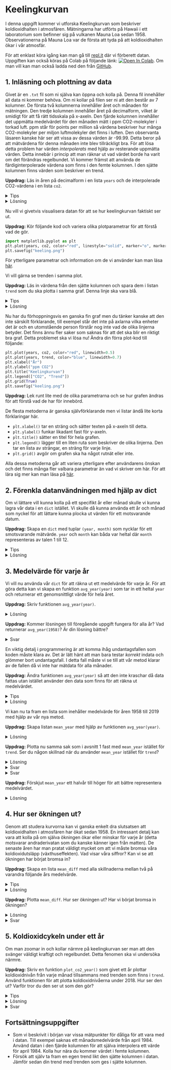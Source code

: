 # Keelingkurvan
I denna uppgift kommer vi utforska Keelingkurvan som beskriver koldioxidhalten i atmosfären. Mätningarna har utförts på Hawaii i ett laboratorium som befinner sig på vulkanen Mauna Loa sedan 1958. Observationerna på Mauna Loa var de första att tyda på att koldioxidhalten ökar i vår atmosfär.

För att enklast köra igång kan man gå till [repl.it](https://repl.it/@TeodorBucht1729/Keelingkurvan) där vi förberett datan. Uppgiften kan också köras på Colab på följande länk: [![Open In Colab](https://colab.research.google.com/assets/colab-badge.svg)](https://colab.research.google.com/github/lunduniversity/schoolprog-satellite/blob/master/exercises/co2/Keelingkurvan.ipynb). Om man vill kan man också ladda ned den från [GitHub](https://github.com/lunduniversity/schoolprog-satellite/tree/master/exercises/co2).

## 1. Inläsning och plottning av data
Givet är en `.txt` fil som ni själva kan öppna och kolla på. Denna fil innehåller all data ni kommer behöva. Om ni kollar på filen ser ni att den består av 7 kolumner. De första två kolumnerna innehåller året och månaden för mätningen. Den tredje kolumnen innehåller året på decimalform, vilket är smidigt för att få rätt tidsskala på x-axeln. Den fjärde kolumnen innehåller det uppmätta medelvärdet för den månaden mätt i ppm CO2-molekyler i torkad luft. ppm står för points per million så värdena beskriver hur många CO2-molekyler per miljon luftmolekyler det finns i luften. Den observanta läsaren kanske här ser att vissa av dessa värden är -99.99. Detta beror på att mätvärdena för denna månaden inte blev tillräckligt bra. För att lösa detta problem har värden *interpolerats* med hjälp av resterande uppmätta värden. Detta innebär i princip att man räknar ut vad värdet borde ha varit om det förändras regelbundet. Vi kommer främst att använda de färdiginterpolerade värdena som finns i den femte kolumnen. I den sjätte kolumnen finns värden som beskriver en trend.

**Uppdrag:** Läs in åren på decimalform i en lista `years` och de interpolerade CO2-värdena i en lista `co2`.

<details>
<summary markdown="span">
Tips
</summary>
<p>
Använd <code>with open("data.txt", "r") as f:</code> och <code>data=f.read()</code> för att få hela filen som en sträng. Används sedan <code>data.split("\n")</code> för att dela upp filen vid varje rad.
</p>
</details>

<details><summary markdown="span">Lösning</summary>
<p>
<pre><code>with open("data.txt", "r") as f:
    data=f.read()
data = data.split("\n")
years=[]
co2=[]
for line in data:
    splitted = line.split()
    years.append(float(splitted[2]))
    co2.append(float(splitted[4]))
</code></pre></p>
</details>

Nu vill vi givetvis visualisera datan för att se hur keelingkurvan faktiskt ser ut.

**Uppdrag:** Kör följande kod och variera olika plotparametrar för att förstå vad de gör.
```python
import matplotlib.pyplot as plt
plt.plot(years, co2, color="red", linestyle="solid", marker="o", markersize=1.5, linewidth=0.5)
plt.savefig("keeling.png")
```
För ytterligare parametrar och information om de vi använder kan man läsa [här](https://matplotlib.org/2.1.1/api/_as_gen/matplotlib.pyplot.plot.html).

Vi vill gärna se trenden i samma plot.

**Uppdrag:** Läs in värdena från den sjätte kolumnen och spara dem i listan `trend` som du ska plotta i samma graf. Denna linje ska vara blå.

<details>
<summary markdown="span">
Tips
</summary>
<p>
Skriv ytterligare en <code>plt.plot()</code> direkt efter den första fast med trenden för att få dem i samma figur.
</p>
</details>

<details><summary markdown="span">Lösning</summary>
<p>
<pre><code>with open("data.txt", "r") as f:
    data=f.read()
data = data.split("\n")
years=[]
co2=[]
trend=[]
for line in data:
    splitted = line.split()
    years.append(float(splitted[2]))
    co2.append(float(splitted[4]))
    trend.append(float(splitted[5]))
import matplotlib.pyplot as plt
plt.plot(years, co2, color="red", linewidth=0.5)
plt.plot(years, trend, color="blue", linewidth=0.7)
plt.savefig("keeling.png")
</code></pre></p>
</details>

Nu har du förhoppningsvis en ganska fin graf men du tänker kanske att den inte särskilt förklarande, till exempel står det inte på axlarna vilka enheter det är och en utomstående person förstår nog inte vad de olika linjerna betyder. Det finns ännu fler saker som saknas för att det ska blir en riktigt bra graf. Detta problemet ska vi lösa nu! Ändra din förra plot-kod till följande:
```python
plt.plot(years, co2, color="red", linewidth=0.5)
plt.plot(years, trend, color="blue", linewidth=0.7)
plt.xlabel("År")
plt.ylabel("ppm CO2")
plt.title("Keelingkurvan")
plt.legend(["CO2", "Trend"])
plt.grid(True)
plt.savefig("keeling.png")
```
**Uppdrag:** Lek runt lite med de olika parametrarna och se hur grafen ändras för att förstå vad de har för innebörd.

De flesta metoderna är ganska självförklarande men vi listar ändå lite korta förklaringar här.
- `plt.xlabel()` tar en sträng och sätter texten på x-axeln till detta.
- `plt.ylabel()` funkar likadant fast för y-axeln.
- `plt.title()` sätter en titel för hela grafen.
- `plt.legend()` lägger till en liten ruta som beskriver de olika linjerna. Den tar en lista av strängar, en sträng för varje linje.
- `plt.grid()` avgör om grafen ska ha något rutnät eller inte.

Alla dessa metoderna går att variera ytterligare efter användarens önskan och det finns många fler valbara parametrar än vad vi skriver om här. För att lära sig mer kan man läsa på [här](https://matplotlib.org/3.1.0/api/_as_gen/matplotlib.pyplot.html#module-matplotlib.pyplot).


## 2. Förenkla datanvändningen med hjälp av dict
Om vi lättare vill kunna kolla på ett specifikt år eller månad skulle vi kunna lagra vår data i en `dict` istället. Vi skulle då kunna använda ett år och månad som nyckel för att lättare kunna plocka ut värden för ett motsvarande datum.

**Uppdrag:** Skapa en `dict` med tuplar `(year, month)` som nycklar för ett smotsvarande mätvärde. `year` och `month` kan båda var heltal där `month` representeras av talen 1 till 12.
<details>
<summary markdown="span">
Tips
</summary>
<p>
Du kan använda kod liknande den du använde för att bygga upp listorna innan, men istället lägga in det i en <code>dict</code>.
</p>
</details>


<details>
<summary markdown="span">
Lösning
</summary>
<p><pre>with open("data.txt", "r") as f:
    data=f.read()
data = data.split("\n")
co2_dict = {}
for line in data:
    splitted = line.split()
    co2_dict[(int(splitted[0]), int(splitted[1]))] = float(splitted[4])</pre>
</p>
</details>

## 3. Medelvärde för varje år

Vi vill nu använda vår `dict` för att räkna ut ett medelvärde för varje år. För att göra detta kan vi skapa en funktion `avg_year(year)` som tar in ett heltal `year` och returnerar ett genomsnittligt värde för hela året.

**Uppdrag:** Skriv funktionen `avg_year(year)`.


<details>
<summary markdown="span">
Lösning
</summary>
<p><pre>def avg_year(year):
    total = 0
    for i in range(1,13):
        total += co2_dict[(year,i)]
    return total/12</pre>
</p>
</details>

**Uppdrag:** Kommer lösningen till föregående uppgift fungera för alla år? Vad returnerar `avg_year(1958)`? Är din lösning bättre?

<details>
<summary markdown="span">
Svar
</summary>
<p>Åren 1958 och 2019 har inte data för alla månader. Vår funktion antar att alla månader finns med för alla år i <code>co2_dict</code>, vilket gör att programmet kraschar.  
</p>
</details>

En viktig detalj i programmering är att komma ihåg undantagsfallen som koden måste klara av. Det är lätt hänt att man bara testar <i>korrekt</i> indata och glömmer bort undantagsfall. I detta fall måste vi se till att vår metod klarar av de fallen då vi inte har mätdata för alla månader.

**Uppdrag:** Ändra funktionen `avg_year(year)` så att den inte kraschar då data fattas utan istället använder den data som finns för att räkna ut medelvärdet.

<details>
<summary markdown="span">
Tips
</summary>
<p>För att kolla om det finns ett värde kopplat till en viss nyckel kan du skriva: <code>(year, month) in co2_dict</code>, vilket kommer returnera <code>True</code> om det finns och annars <code>False</code>.
</p>
</details>

<details>
<summary markdown="span">
Lösning
</summary>
<p><pre>def avg_year(year):
    total = 0
    values = 0
    for i in range(1,13):
        if((year,i) in co2_dict):
            total += co2_dict[(year,i)]
            values += 1
    return total/values</pre>
</p>
</details>

Vi kan nu ta fram en lista som inehåller medelvärde för åren 1958 till 2019 med hjälp av vår nya metod.

**Uppdrag:** Skapa listan `mean_year` med hjälp av funktionen `avg_year(year)`.

<details>
<summary markdown="span">
Lösning
</summary>
<p><pre>mean_year = []
for i in range(1958,2020):
    mean_year.append(avg_year(i))
</pre>
</p>
</details>

**Uppdrag:** Plotta nu samma sak som i avsnitt 1 fast med `mean_year` istället för `trend`. Ser du någon skillnad när du använder `mean_year` istället för `trend`?
<details>
<summary markdown="span">
Lösning
</summary><p><pre>
plt.plot(years, co2, color="red", linewidth=0.5)
plt.plot(range(1958, 2020), mean_year, color="blue", linewidth=0.7)
plt.xlabel("År")
plt.ylabel("ppm CO2")
plt.title("Keelingkurvan")
plt.legend(["CO2", "Årsmedelvärde"])
plt.grid(True)
plt.savefig("year_mean.png")
</pre></p>
</details>

<details>
<summary markdown="span">
Svar
</summary>
<p>Om din kod är lik lösningsförslagen borde det se ut som <code>mean_year</code> hela tiden ligger lite högre än vad <code>trend</code> gör. Vad kan detta bero på?
</p>
</details>

<details>
<summary markdown="span">
Svar
</summary>
<p><code>mean_year</code> har bara ett värde per år medan <code>trend</code> har tolv. Detta gör att <code>mean_year</code> blir lite missvisande då hela årsgenomsnittet kommer hamna på motsvarande plats för januari i <code>trend</code>. Med andra ord blir hela grafen förskjuten ett halvår åt vänster.
</p>
</details>

**Uppdrag:** Förskjut `mean_year` ett halvår till höger för att bättre representera medelvärdet.

<details>
<summary markdown="span">
Lösning
</summary><p><pre>actual_years = [i+0.5 for i in range(1958, 2020)]
plt.plot(years, co2, color="red", linewidth=0.5)
plt.plot(actual_years, mean_year, color="blue", linewidth=0.7)
plt.xlabel("År")
plt.ylabel("ppm CO2")
plt.title("Keelingkurvan")
plt.legend(["CO2", "Årsmedelvärde"])
plt.grid(True)
plt.savefig("year_mean.png")
</pre></p>
</details>

## 4. Hur ser ökningen ut?

Genom att studera kurvorna kan vi ganska enkelt dra slutsatsen att koldioxidhalten i atmosfären har ökat sedan 1958. En intressant detalj kan vara att kolla på om själva ökningen ökar eller minskar för varje år (detta motsvarar andraderivatan som du kanske känner igen från matten). De senaste åren har man pratat väldigt mycket om att vi måste bromsa våra koldioxidutsläpp (växthuseffekten). Vad visar våra siffror? Kan vi se att ökningen har börjat bromsa in?

**Uppdrag:** Skapa en lista `mean_diff` med alla skillnaderna mellan två på varandra följande års medelvärde.

<details>
<summary markdown="span">
Tips
</summary>
<p>Du kan tillexempel bestämma ökningen mellan 2018 och 2019 med <code>avg_year(2019)-avg_year(2018)</code>.
</p>
</details>

<details>
<summary markdown="span">
Lösning
</summary><p><pre>mean_diff = []
for i in range(1958,2018):
    diff = avg_year(i+1)-avg_year(i)
    mean_diff.append(diff)</pre>(Då medelvärdet för 2019 inte är baserat på alla månader kommer ökningen inte motsvara den faktiskt ökningen och vi väljer därför att inte ta med den.)</p>
</details>

**Uppdrag:** Plotta `mean_diff`. Hur ser ökningen ut? Har vi börjat bromsa in ökningen?

<details>
<summary markdown="span">
Lösning
</summary><p><pre>plt.plot(range(1958,2018), mean_diff)
plt.savefig("mean_diff.png")</pre></p>
</details>

<details>
<summary markdown="span">
Svar
</summary><p>Ökningen varierar en del från år till år vilket gör att grafen blir ganska spretig. Det ser dock ut som att ökningen har ökat sedan 1958. Det ser inte ut som någon inbromsning har börjat.</p>
</details>

## 5. Koldioxidcykeln under ett år
Om man zoomar in och kollar närmre på keelingkurvan ser man att den svänger väldigt kraftigt och regelbundet. Detta fenomen ska vi undersöka närmre.

**Uppdrag:** Skriv en funktion `plot_co2_year()` som givet ett år plottar koldioxidnivån från varje månad tillsammans med trenden som finns i `trend`. Använd funktionen för att plotta koldioxidnivåerna under 2018. Hur ser den ut? Varför tror du den ser ut som den gör?


<details>
<summary markdown="span">
Tips
</summary>
<p>
Det blir lättare att plotta ett specifikt år om du använder en <code>dict</code> för trenden också.
</p>
</details>

<details>
<summary markdown="span">
Lösning
</summary><p><pre>trend_dict={}
for line in data:
    splitted = line.split()
    trend_dict[(int(splitted[0]), int(splitted[1]))] = float(splitted[5])
def plot_co2_year(year):
    co2_year = []
    trend_year = []
    for i in range(1, 13):
        co2_year.append(co2_dict[(year, i)])
        trend_year.append(trend_dict[(year, i)])
    plt.plot(range(1, 13), co2_year, color="red", linewidth=2, marker="o")
    plt.plot(range(1, 13), trend_year, color="blue", linewidth=2, marker="^")
    plt.xlabel("Månad")
    plt.ylabel("ppm CO2")
    plt.title("Keelingkurvan 2018")
    plt.legend(["CO2", "Trend"])
    plt.grid(True)
    plt.savefig("month_mean.png")
plot_co2_year(2018)
</pre></p>
</details>

<details>
<summary markdown="span">
Svar
</summary>
<p>
Vi ser att koldioxidnivåerna ökar mycket under vintern/våren och minskar mycket under sommar/höst. Detta kan förklaras med att växterna absorberar en hel del koldioxid under sommaren och hösten, medans växterna dör eller temporärt slutar ta upp koldioxid under vintern/våren.
</p>
</details>

## Fortsättningsuppgifter

- Som vi beskrivit i början var vissa mätpunkter för dåliga för att vara med i datan. Till exempel saknas ett månadsmedelvärde från april 1984. Använd datan i den fjärde kolumnen för att själva interpolera ett värde för april 1984. Kolla hur nära du kommer värdet i femte kolumnen.
- Försök att själv ta fram en egen trend likt den sjätte kolumnen i datan. Jämför sedan din trend med trenden som ges i sjätte kolumnen.
